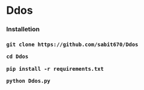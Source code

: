 # Ddos
<h3>Installetion<h3>

  
```
git clone https://github.com/sabit670/Ddos
```
```
cd Ddos
```

```
pip install -r requirements.txt
```


```
python Ddos.py
```
